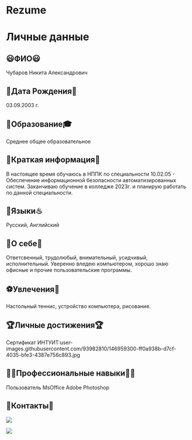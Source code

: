 # Rezume
# Личные данные
## 😃ФИО😃
Чубаров Никита Александрович
## 📅Дата Рождения📅
03.09.2003 г.
## 🏫Образование🎓
Среднее общее образовательное
## 📒Краткая информация📒
В настоящее время обучаюсь в НППК по специальности 10.02.05 - Обеспечение информационной безопасности автоматизированных систем.
Заканчиваю обучение в колледже 2023г. и планирую работать по данной специальности.
## 🍜Языки♨
Русский, Английский
## 📓О себе📓
Ответсвенный, трудолюбый, внимательный, усидчивый, исполнительный.
Уверенно вледею компьютером, хорошо знаю офисные и прочие пользовательские программы.
## ⚽Увлечения🎨
Настольный теннис, устройство компьютера, рисование.
## 🏆Личные достижения🏆
Сертификат ИНТУИТ:user-images.githubusercontent.com/93982810/146959300-ff0a938b-d7cf-4035-bfe3-4387e756c893.jpg
## 👩‍🏭Профессиональные навыки👩‍🏭
Пользователь MsOffice
Adobe Photoshop
## 📱Контакты📱
<p align='left'>
   <a href="https://vk.com/hikkim0ri/">
       <img src="https://img.shields.io/badge/вконтакте-%232E87FB.svg?&style=for-the-badge&logo=vk&logoColor=white"/>
   </a>
   <p align='left'>
   <a href="https://t.me/hikki_mori/">
       <img src="https://img.shields.io/badge/Telegram-2CA5E0?style=for-the-badge&logo=telegram&logoColor=white"/>
   </a>



